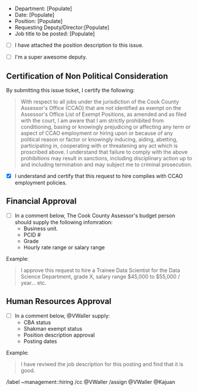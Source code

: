- Department: [Populate]
- Date: [Populate]
- Position: [Populate]
- Requesting Deputy/Director:[Populate]
- Job title to be posted: [Populate]


- [ ] I have attached the position description to this issue.


- [ ] I'm a super awesome deputy.






## Certification of Non Political Consideration

By submitting this issue ticket, I certify the following:

> With respect to all jobs under the jurisdiction of the Cook County Assessor's Office (CCAO) that are not identified as exempt on the Assessor's Office List of Exempt Positions, as amended and as filed with the court, I am aware that I am strictly prohibited from conditioning, basing or knowingly prejudicing or affecting any term or aspect of CCAO employment or hiring upon or because of any political reason or factor or knowingly inducing, aiding, abetting, participating in, cooperating with or threatening any act which is proscribed above. I understand that failure to comply with the above prohibitions may result in sanctions, including disciplinary action up to and including termination and may subject me to criminal prosecution.

- [X] I understand and certify that this request to hire complies with CCAO employment policies.

## Financial Approval

- [ ] In a comment below, The Cook County Assessor's budget person should supply the following infomration: 
   * Business unit.
   * PCID #
   * Grade
   * Hourly rate range or salary range

Example:

> I approve this request to hire a Trainee Data Scientist for the Data Science Department, grade X, salary range $45,000 to $55,000 / year... etc.

## Human Resources Approval

- [ ] In a comment below, @VWaller supply:
   * CBA status
   * Shakman exempt status
   * Position description approval
   * Posting dates

Example:

> I have reviwed the job description for this posting and find that it is good. 

/label ~management::hiring
/cc @VWaller
/assign @VWaller @Kajuan